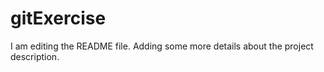 


# gitExercise
I am editing the README file. Adding some more details about the project description.
